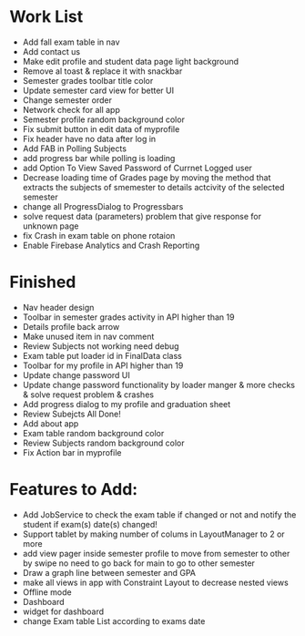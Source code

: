 # Work List #

* Add fall exam table in nav
* Add contact us
* Make edit profile and student data page light background
* Remove al toast & replace it with snackbar
* Semester grades toolbar title color
* Update semester card view for better UI
* Change semester order 
* Network check for all app
* Semester profile random background color 
* Fix submit button in edit data of myprofile
* Fix header have no data after log in
* Add FAB in Polling Subjects
* add progress bar while polling is loading
* add Option To View Saved Password of Currnet Logged user
* Decrease loading time of Grades page by moving the method that extracts the subjects of smemester to details actcivity of the selected semester
* change all ProgressDialog to Progressbars
* solve request data (parameters) problem that give response for unknown page
* fix Crash in exam table on phone rotaion
* Enable Firebase Analytics and Crash Reporting


# Finished #

* Nav header design
* Toolbar in semester grades activity in API higher than 19
* Details profile back arrow
* Make unused item in nav comment
* Review Subjects not working need debug
* Exam table put loader id in FinalData class
* Toolbar for my profile in API higher than 19
* Update change password UI 
* Update change password functionality by loader manger & more checks & solve request problem & crashes
* Add progress dialog to my profile and graduation sheet
* Review Subejcts All Done!
* Add about app
* Exam table random background color 
* Review Subjects random background color 
* Fix Action bar in myprofile


# Features to Add: #

* Add JobService to check the exam table if changed or not and notify the student if exam(s) date(s) changed!
* Support tablet by making number of colums in LayoutManager to 2 or more
* add view pager inside semester profile to move from semester to other by swipe no need to go back for main to go to                    other semester
* Draw a graph line between semester and GPA
* make all views in app with Constraint Layout to decrease nested views 
* Offline mode
* Dashboard
* widget for dashboard
* change Exam table List according to exams date